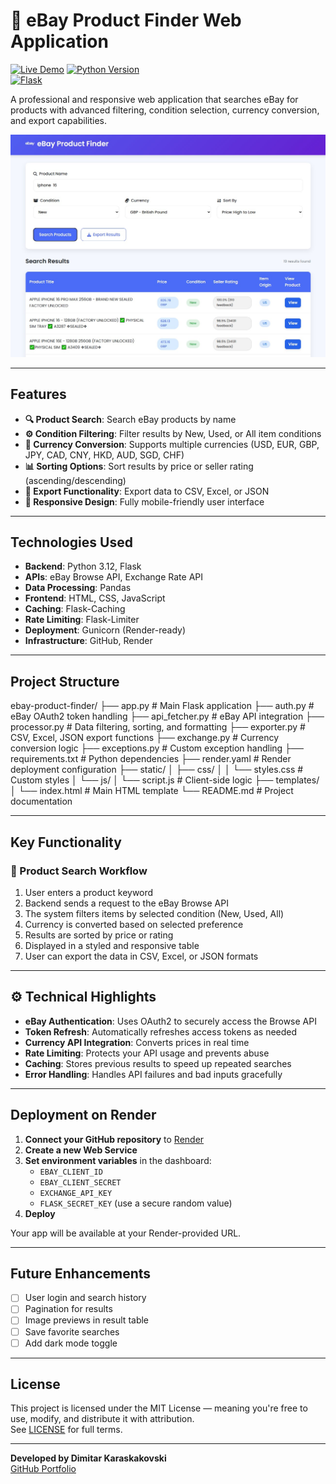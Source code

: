 # 🛒 eBay Product Finder Web Application

[![Live Demo](https://img.shields.io/badge/Live-Demo-brightgreen)]([https://your-render-url.com](https://e-commerce-app-d78j.onrender.com/))  
[![Python Version](https://img.shields.io/badge/Python-3.12-blue)](https://python.org)  
[![Flask](https://img.shields.io/badge/Flask-3.0.3-green)](https://flask.palletsprojects.com)

A professional and responsive web application that searches eBay for products with advanced filtering, condition selection, currency conversion, and export capabilities.

![eBay Product Finder Interface](screenshot.jpg)

---

## Features

- **🔍 Product Search**: Search eBay products by name  
- **⚙️ Condition Filtering**: Filter results by New, Used, or All item conditions  
- **💱 Currency Conversion**: Supports multiple currencies (USD, EUR, GBP, JPY, CAD, CNY, HKD, AUD, SGD, CHF)  
- **📊 Sorting Options**: Sort results by price or seller rating (ascending/descending)  
- **📁 Export Functionality**: Export data to CSV, Excel, or JSON  
- **📱 Responsive Design**: Fully mobile-friendly user interface  

---

## Technologies Used

- **Backend**: Python 3.12, Flask  
- **APIs**: eBay Browse API, Exchange Rate API  
- **Data Processing**: Pandas  
- **Frontend**: HTML, CSS, JavaScript  
- **Caching**: Flask-Caching  
- **Rate Limiting**: Flask-Limiter  
- **Deployment**: Gunicorn (Render-ready)  
- **Infrastructure**: GitHub, Render  

---

## Project Structure

ebay-product-finder/
├── app.py # Main Flask application
├── auth.py # eBay OAuth2 token handling
├── api_fetcher.py # eBay API integration
├── processor.py # Data filtering, sorting, and formatting
├── exporter.py # CSV, Excel, JSON export functions
├── exchange.py # Currency conversion logic
├── exceptions.py # Custom exception handling
├── requirements.txt # Python dependencies
├── render.yaml # Render deployment configuration
├── static/
│ ├── css/
│ │ └── styles.css # Custom styles
│ └── js/
│ └── script.js # Client-side logic
├── templates/
│ └── index.html # Main HTML template
└── README.md # Project documentation

---

## Key Functionality

### 🔎 Product Search Workflow

1. User enters a product keyword  
2. Backend sends a request to the eBay Browse API  
3. The system filters items by selected condition (New, Used, All)  
4. Currency is converted based on selected preference  
5. Results are sorted by price or rating  
6. Displayed in a styled and responsive table  
7. User can export the data in CSV, Excel, or JSON formats  

---

## ⚙️ Technical Highlights

- **eBay Authentication**: Uses OAuth2 to securely access the Browse API  
- **Token Refresh**: Automatically refreshes access tokens as needed  
- **Currency API Integration**: Converts prices in real time  
- **Rate Limiting**: Protects your API usage and prevents abuse  
- **Caching**: Stores previous results to speed up repeated searches  
- **Error Handling**: Handles API failures and bad inputs gracefully  

---

## Deployment on Render

1. **Connect your GitHub repository** to [Render](https://render.com)  
2. **Create a new Web Service**  
3. **Set environment variables** in the dashboard:  
   - `EBAY_CLIENT_ID`  
   - `EBAY_CLIENT_SECRET`  
   - `EXCHANGE_API_KEY`  
   - `FLASK_SECRET_KEY` (use a secure random value)  
4. **Deploy**  

Your app will be available at your Render-provided URL.

---

## Future Enhancements

- [ ] User login and search history 
- [ ] Pagination for results  
- [ ] Image previews in result table 
- [ ] Save favorite searches  
- [ ] Add dark mode toggle

---

## License

This project is licensed under the MIT License — meaning you're free to use, modify, and distribute it with attribution.  
See [LICENSE](LICENSE) for full terms.

---

**Developed by Dimitar Karaskakovski**  
[GitHub Portfolio](https://github.com/dimitar-sudo)

